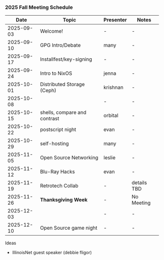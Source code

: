 ### 2025 Fall Meeting Schedule

| Date | Topic | Presenter | Notes |
| --- | --- | --- | --- |
| 2025-09-03 | Welcome! | - | - |
| 2025-09-10 | GPG Intro/Debate | many | - |
| 2025-09-17 | Installfest/key-signing | - | - |
| 2025-09-24 | Intro to NixOS | jenna | - |
| 2025-10-01 | Distributed Storage (Ceph) | krishnan | - |
| 2025-10-08 |  | - | - |
| 2025-10-15 | shells, compare and contrast | orbital | - |
| 2025-10-22 | postscript night | evan | - |
| 2025-10-29 | self-hosting | many  | - |
| 2025-11-05 | Open Source Networking | leslie | - |
| 2025-11-12 | Blu-Ray Hacks | evan | - |
| 2025-11-19 | Retrotech Collab | - | details TBD |
| 2025-11-26 | **Thanksgiving Week** | - | No Meeting |
| 2025-12-03 |  | - | - |
| 2025-12-10 | Open Source game night | - | - |

Ideas
- IllinoisNet guest speaker (debbie fligor)
